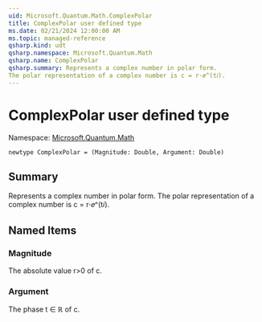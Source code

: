 ```yaml
---
uid: Microsoft.Quantum.Math.ComplexPolar
title: ComplexPolar user defined type
ms.date: 02/21/2024 12:00:00 AM
ms.topic: managed-reference
qsharp.kind: udt
qsharp.namespace: Microsoft.Quantum.Math
qsharp.name: ComplexPolar
qsharp.summary: Represents a complex number in polar form.
The polar representation of a complex number is c = r⋅𝑒^(t𝑖).
---
```


# ComplexPolar user defined type

Namespace: [Microsoft.Quantum.Math](xref:Microsoft.Quantum.Math)

```qsharp
newtype ComplexPolar = (Magnitude: Double, Argument: Double)
```

## Summary
Represents a complex number in polar form.
The polar representation of a complex number is c = r⋅𝑒^(t𝑖).

## Named Items
### Magnitude
The absolute value r>0 of c.
### Argument
The phase t ∈ ℝ of c.
